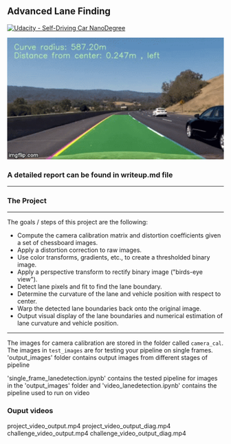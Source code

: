 ## Advanced Lane Finding
[![Udacity - Self-Driving Car NanoDegree](https://s3.amazonaws.com/udacity-sdc/github/shield-carnd.svg)](http://www.udacity.com/drive)

<p align="center"> 
<img src="./sample_imgs/project_vid.gif" width = "720">
</p>

### A detailed report can be found in writeup.md file
---

### The Project
---

The goals / steps of this project are the following:

* Compute the camera calibration matrix and distortion coefficients given a set of chessboard images.
* Apply a distortion correction to raw images.
* Use color transforms, gradients, etc., to create a thresholded binary image.
* Apply a perspective transform to rectify binary image ("birds-eye view").
* Detect lane pixels and fit to find the lane boundary.
* Determine the curvature of the lane and vehicle position with respect to center.
* Warp the detected lane boundaries back onto the original image.
* Output visual display of the lane boundaries and numerical estimation of lane curvature and vehicle position.

----
The images for camera calibration are stored in the folder called `camera_cal`.  The images in `test_images` are for testing your pipeline on single frames. 'output_images' folder contains output images from different stages of pipeline

'single_frame_lanedetection.ipynb' contains the tested pipeline for images in the 'output_images' folder and 'video_lanedetection.ipynb' contains the pipeline used to run on video

### Ouput videos
project_video_output.mp4
project_video_output_diag.mp4
challenge_video_output.mp4
challenge_video_output_diag.mp4
